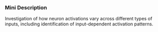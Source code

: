 ### Mini Description

Investigation of how neuron activations vary across different types of inputs, including identification of input-dependent activation patterns.
